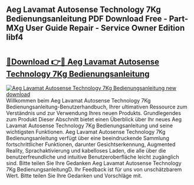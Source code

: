 ## Aeg Lavamat Autosense Technology 7Kg Bedienungsanleitung PDF Download Free - Part-MXg User Guide Repair - Service Owner Edition libf4

# <h2><a href="http://df5851h.blite.top/?on=Aeg+Lavamat+Autosense+Technology+7Kg+Bedienungsanleitung">🔗Download 👉🔴 Aeg Lavamat Autosense Technology 7Kg Bedienungsanleitung</a></h2>

[![Aeg Lavamat Autosense Technology 7Kg Bedienungsanleitung new download](https://i.imgur.com/lujVjoI.png)](http://df5851h.blite.top/?on=Aeg+Lavamat+Autosense+Technology+7Kg+Bedienungsanleitung)
Willkommen beim Aeg Lavamat Autosense Technology 7Kg Bedienungsanleitung-Benutzerhandbuch, Ihrer ultimativen Ressource zum Verständnis und zur Verwendung Ihres neuen Produkts. Grundlegendes zum Produkt Dieser Abschnitt bietet einen Überblick über Ihr neues Aeg Lavamat Autosense Technology 7Kg Bedienungsanleitung und seine wichtigsten Funktionen. Aeg Lavamat Autosense Technology 7Kg Bedienungsanleitung verfügt über eine beeindruckende Sammlung fortschrittlicher Funktionen, darunter Gesichtserkennung, Augmented Reality, Sprachaktivierung und kabelloses Laden, die alle über die benutzerfreundliche und intuitive Benutzeroberfläche leicht zugänglich sind. Bitte teilen Sie Ihre Gedanken Aeg Lavamat Autosense Technology 7Kg BedienungsanleitungD. Ihr Feedback ist für uns von unschätzbarem Wert. Bitte teilen Sie Ihre Gedanken und Vorschläge mit.
